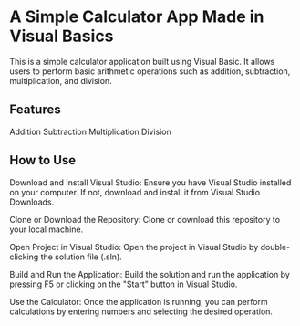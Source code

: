 # A Simple Calculator App Made in Visual Basics
This is a simple calculator application built using Visual Basic. It allows users to perform basic arithmetic operations such as addition, subtraction, multiplication, and division.

## Features
Addition
Subtraction
Multiplication
Division

## How to Use
Download and Install Visual Studio: Ensure you have Visual Studio installed on your computer. If not, download and install it from Visual Studio Downloads.

Clone or Download the Repository: Clone or download this repository to your local machine.

Open Project in Visual Studio: Open the project in Visual Studio by double-clicking the solution file (.sln).

Build and Run the Application: Build the solution and run the application by pressing F5 or clicking on the "Start" button in Visual Studio.

Use the Calculator: Once the application is running, you can perform calculations by entering numbers and selecting the desired operation.
